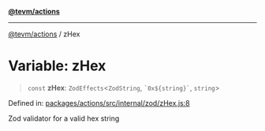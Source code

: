 [**@tevm/actions**](../README.md)

***

[@tevm/actions](../globals.md) / zHex

# Variable: zHex

> `const` **zHex**: `ZodEffects`\<`ZodString`, `` `0x${string}` ``, `string`\>

Defined in: [packages/actions/src/internal/zod/zHex.js:8](https://github.com/evmts/tevm-monorepo/blob/main/packages/actions/src/internal/zod/zHex.js#L8)

Zod validator for a valid hex string
